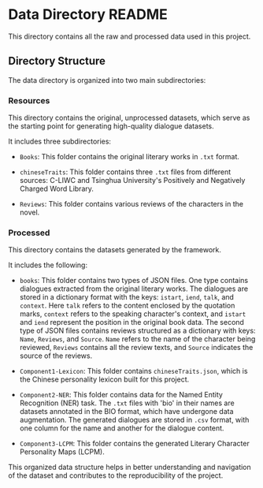 # Data Directory README

This directory contains all the raw and processed data used in this project.

## Directory Structure

The data directory is organized into two main subdirectories:

### Resources

This directory contains the original, unprocessed datasets, which serve as the starting point for generating high-quality dialogue datasets.

It includes three subdirectories:

- `Books`: This folder contains the original literary works in `.txt` format.
  
- `chineseTraits`: This folder contains three `.txt` files from different sources: C-LIWC and Tsinghua University's Positively and Negatively Charged Word Library.
  
- `Reviews`: This folder contains various reviews of the characters in the novel.

### Processed

This directory contains the datasets generated by the framework. 

It includes the following:

- `books`: This folder contains two types of JSON files. One type contains dialogues extracted from the original literary works. The dialogues are stored in a dictionary format with the keys: `istart`, `iend`, `talk`, and `context`. Here `talk` refers to the content enclosed by the quotation marks, `context` refers to the speaking character's context, and `istart` and `iend` represent the position in the original book data. The second type of JSON files contains reviews structured as a dictionary with keys: `Name`, `Reviews`, and `Source`. `Name` refers to the name of the character being reviewed, `Reviews` contains all the review texts, and `Source` indicates the source of the reviews.

- `Component1-Lexicon`: This folder contains `chineseTraits.json`, which is the Chinese personality lexicon built for this project.

- `Component2-NER`: This folder contains data for the Named Entity Recognition (NER) task. The `.txt` files with 'bio' in their names are datasets annotated in the BIO format, which have undergone data augmentation. The generated dialogues are stored in `.csv` format, with one column for the name and another for the dialogue content.

- `Component3-LCPM`: This folder contains the generated Literary Character Personality Maps (LCPM).

This organized data structure helps in better understanding and navigation of the dataset and contributes to the reproducibility of the project.
